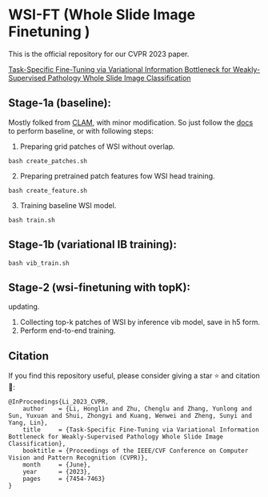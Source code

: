 # WSI-FT (Whole Slide Image Finetuning )
This is the official repository for our CVPR 2023 paper.

[Task-Specific Fine-Tuning via Variational Information Bottleneck for Weakly-Supervised Pathology Whole Slide Image Classification](https://openaccess.thecvf.com/content/CVPR2023/html/Li_Task-Specific_Fine-Tuning_via_Variational_Information_Bottleneck_for_Weakly-Supervised_Pathology_Whole_CVPR_2023_paper.html)

## Stage-1a (baseline): 
Mostly folked from [CLAM](https://github.com/mahmoodlab/CLAM), with minor modification. So just follow the [docs](https://github.com/mahmoodlab/CLAM/tree/master/docs) to perform baseline, or with following steps:

1) Preparing grid patches of WSI without overlap.
```
bash create_patches.sh
```
2) Preparing pretrained patch features fow WSI head training.
```
bash create_feature.sh
```
3) Training baseline WSI model.
```
bash train.sh
```

## Stage-1b (variational IB training):
```
bash vib_train.sh
```

## Stage-2 (wsi-finetuning with topK):
updating.

1) Collecting top-k patches of WSI by inference vib model, save in h5 form.
2) Perform end-to-end training.


## Citation
If you find this repository useful, please consider giving a star :star: and citation :t-rex::
```
@InProceedings{Li_2023_CVPR,
    author    = {Li, Honglin and Zhu, Chenglu and Zhang, Yunlong and Sun, Yuxuan and Shui, Zhongyi and Kuang, Wenwei and Zheng, Sunyi and Yang, Lin},
    title     = {Task-Specific Fine-Tuning via Variational Information Bottleneck for Weakly-Supervised Pathology Whole Slide Image Classification},
    booktitle = {Proceedings of the IEEE/CVF Conference on Computer Vision and Pattern Recognition (CVPR)},
    month     = {June},
    year      = {2023},
    pages     = {7454-7463}
}
```
